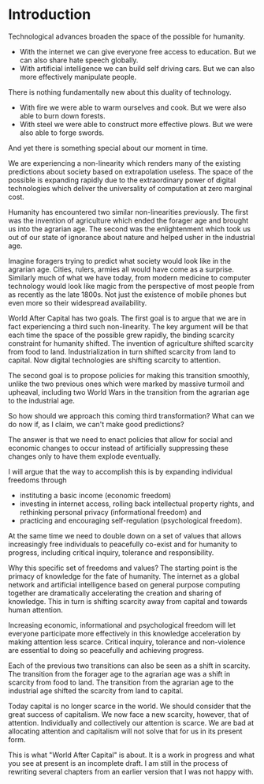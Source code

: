 # Introduction

Technological advances broaden the space of the possible for humanity.

* With the internet we can give everyone free access to education. But we can also share hate speech globally.
* With artificial intelligence we can build self driving cars. But we can also more effectively manipulate people.

There is nothing fundamentally new about this duality of technology.

* With fire we were able to warm ourselves and cook. But we were also able to burn down forests.
* With steel we were able to construct more effective plows. But we were also able to forge swords.

And yet there is something special about our moment in time.

We are experiencing a non-linearity which renders many of the existing predictions about society based on extrapolation useless. The space of the possible is expanding rapidly due to the extraordinary power of digital technologies which deliver the universality of computation at zero marginal cost.

Humanity has encountered two similar non-linearities previously. The first was the invention of agriculture which ended the forager age and brought us into the agrarian age. The second was the enlightenment which took us out of our state of ignorance about nature and helped usher in the industrial age. 

Imagine foragers trying to predict what society would look like in the agrarian age. Cities, rulers, armies all would have come as a surprise. Similarly much of what we have today, from modern medicine to computer technology would look like magic from the perspective of most people from as recently as the late 1800s. Not just the existence of mobile phones but even more so their widespread availability.  

World After Capital has two goals. The first goal is to argue that we are in fact experiencing a third such non-linearity. The key argument will be that each time the space of the possible grew rapidly, the binding scarcity constraint for humanity shifted. The invention of agriculture shifted scarcity from food to land. Industrialization in turn shifted scarcity from land to capital. Now digital technologies are shifting scarcity to attention. 

The second goal is to propose policies for making this transition smoothly, unlike the two previous ones which were marked by massive turmoil and upheaval, including two World Wars in the transition from the agrarian age to the industrial age.

So how should we approach this coming third transformation? What can we do now if, as I claim, we can't make good predictions?

The answer is that we need to enact policies that allow for social and economic changes to occur instead of artificially suppressing these changes only to have them explode eventually.

I will argue that the way to accomplish this is by expanding individual freedoms through 
* instituting a basic income (economic freedom)
* investing in internet access, rolling back intellectual property rights, and rethinking personal privacy (informational freedom) and 
* practicing and encouraging self-regulation (psychological freedom).

At the same time we need to double down on a set of values that allows increasingly free individuals to peacefully co-exist and for humanity to progress, including critical inquiry, tolerance and responsibility.

Why this specific set of freedoms and values? The starting point is the primacy of knowledge for the fate of humanity.  The internet as a global network and artificial intelligence based on general purpose computing together are dramatically accelerating the creation and sharing of knowledge. This in turn is shifting scarcity away from capital and towards human attention.

Increasing economic, informational and psychological freedom will let everyone participate more effectively in this knowledge acceleration by making attention less scarce. Critical inquiry, tolerance and non-violence are essential to doing so peacefully and achieving progress.

Each of the previous two transitions can also be seen as a shift in scarcity. The transition from the forager age to the agrarian age was a shift in scarcity from food to land. The transition from the agrarian age to the industrial age shifted the scarcity from land to capital.
 
Today capital is no longer scarce in the world. We should consider that the great success of capitalism. We now face a new scarcity, however, that of attention. Individually and collectively our attention is scarce. We are bad at allocating attention and capitalism will not solve that for us in its present form. 

This is what "World After Capital" is about. It is a work in progress and what you see at present is an incomplete draft. I am still in the process of rewriting several chapters from an earlier version that I was not happy with. 



